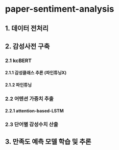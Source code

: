 # paper-sentiment-analysis


## 1. 데이터 전처리

## 2. 감성사전 구축

### 2.1 kcBERT
#### 2.1.1 감성클래스 추론 (파인튜닝X)
#### 2.1.2 파인튜닝

### 2.2 어텐션 가중치 추출
#### 2.2.1 attention-based-LSTM

### 2.3 단어별 감성수치 산출

## 3. 만족도 예측 모델 학습 및 추론
